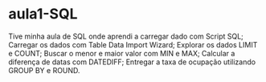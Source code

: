 # aula1-SQL

Tive minha aula de SQL onde aprendi a carregar dado com Script SQL;
Carregar os dados com Table Data Import Wizard;
Explorar os dados LIMIT e COUNT;
Buscar o menor e maior valor com MIN e MAX;
Calcular a diferença de datas com DATEDIFF;
Entregar a taxa de ocupação utilizando GROUP BY e ROUND.
